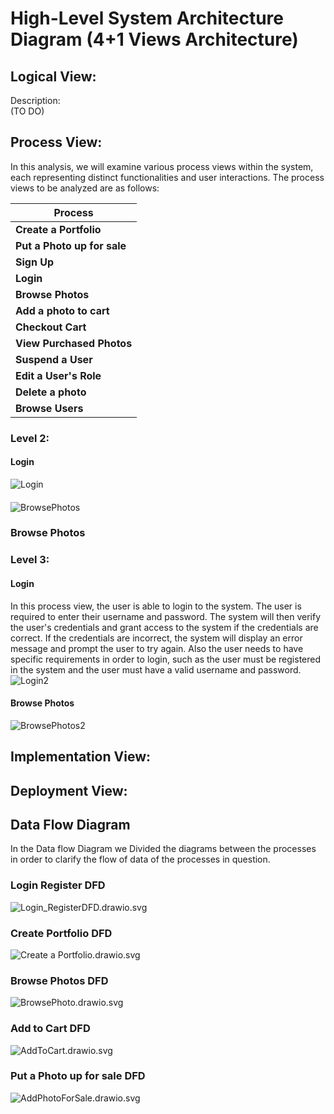 

# High-Level System Architecture Diagram (4+1 Views Architecture)
## Logical View:  
Description:  
(TO DO)
## Process View:

In this analysis, we will examine various process views within the system, each representing distinct functionalities and user interactions. The process views to be analyzed are as follows:

| Process                      |
|------------------------------|
| **Create a Portfolio**      |
| **Put a Photo up for sale** |
| **Sign Up**                  |
| **Login**                    |
| **Browse Photos**            |
| **Add a photo to cart**      |
| **Checkout Cart**            |
| **View Purchased Photos**    |
| **Suspend a User**           |
| **Edit a User's Role**      |
| **Delete a photo**           |
| **Browse Users**             |


### Level 2:

#### Login
![Login](Level2/ProcessView/LoginL2.svg)

####
![BrowsePhotos](Level2/ProcessView/BrowsePhotosL2.svg)

### Browse Photos

### Level 3:

#### Login
In this process view, the user is able to login to the system. The user is required to enter their username and password. The system will then verify the user's credentials and grant access to the system if the credentials are correct. If the credentials are incorrect, the system will display an error message and prompt the user to try again.
Also the user needs to have specific requirements in order to login, such as the user must be registered in the system and the user must have a valid username and password.
![Login2](Level3/ProcessView/LoginL3.svg)

#### Browse Photos
![BrowsePhotos2](Level3/ProcessView/BrowsePhotosL3.svg)
## Implementation View:



## Deployment View:

## Data Flow Diagram

In the Data flow Diagram we Divided the diagrams between the processes in order to clarify the flow of data of the processes in question.
### Login Register DFD
![Login_RegisterDFD.drawio.svg](DFD%2FLogin_RegisterDFD.drawio.svg)
### Create Portfolio DFD
![Create a Portfolio.drawio.svg](DFD%2FCreate%20a%20Portfolio.drawio.svg)

### Browse Photos DFD
![BrowsePhoto.drawio.svg](DFD%2FBrowsePhoto.drawio.svg)
### Add to Cart DFD
![AddToCart.drawio.svg](DFD%2FAddToCart.drawio.svg)
### Put a Photo up for sale DFD
![AddPhotoForSale.drawio.svg](DFD%2FAddPhotoForSale.drawio.svg)
